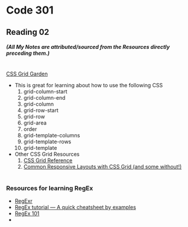 # Code 301
## Reading 02
##### (All My Notes are attributed/sourced from the Resources directly preceding them.)

#
[CSS Grid Garden](https://canvas.instructure.com/courses/2433455/discussion_topics/10200205?module_item_id=39246634)
* This is great for learning about how to use the following CSS
  1. grid-column-start
  1. grid-column-end
  1. grid-column
  1. grid-row-start
  1. grid-row
  1. grid-area
  1. order
  1. grid-template-columns
  1. grid-template-rows
  1. grid-template
* Other CSS Grid Resources
  1. [CSS Grid Reference](https://css-tricks.com/snippets/css/complete-guide-grid/)
  1. [Common Responsive Layouts with CSS Grid (and some without!)](https://medium.com/samsung-internet-dev/common-responsive-layouts-with-css-grid-and-some-without-245a862f48df)

#
### Resources for learning RegEx
* [RegExr](https://regexr.com/)
* [RegEx tutorial — A quick cheatsheet by examples](https://medium.com/factory-mind/regex-tutorial-a-simple-cheatsheet-by-examples-649dc1c3f285)
* [RegEx 101](https://regex101.com/)
* 